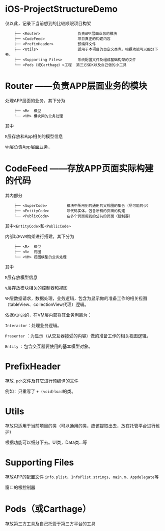 # iOS-ProjectStructureDemo

仅以此，记录下当前想到的比较顺眼项目构架

```
    ├── <Router>                 负责APP层面业务的模块
    ├── <CodeFeed>               项目真正的构建内容
    ├── <PrefixHeader>           预编译文件
    ├── <Utils>                  适用于本项目的自定义类库。根据功能可以细分下去。
    ├── <Supporting Files>       系统配置文件及组成基础构架的文件
    └── <Pods（或Carthage）>工程  第三方SDK以及自己做的小工具
```

# Router ——负责APP层面业务的模块

处理APP层面的业务，其下分为

```
    ├── <M>  模型
    └── <VM> 模块间的业务处理
```

其中

`M`层存放和App相关的模型信息

`VM`层负责App层面业务，

# CodeFeed ——存放APP页面实际构建的代码

其内部分

```
    ├── <SuperCode>         模块中所用到的通用的父视图的集合（尽可能的少）
    ├── <EntityCode>        项代码实体，包含所有的页面的构建
    └── <PublicCode>        在多个页面用到的公共的页面（控制器）
```

其中`<EntityCode>`和`<PublicCode>`

内部以`MVVM`构架进行搭建，其下分为

```
    ├── <M>  模型
    ├── <V>  视图
    └── <VM> 视图模型的业务处理
```

其中

`M`层存放模型信息

`V`层存放模块相关的控制器和视图

`VM`层数据请求，数据处理，业务逻辑，包含为显示做的准备工作的相关视图（tableView、collectionView代理）逻辑。

依据`VIPER`的，在VM层内部将其业务剥离为：

`Interactor`：处理业务逻辑。

`Presenter` ：为显示（从交互器接受的内容）做的准备工作的相关视图逻辑。

`Entity` ：包含交互器要使用的基本模型对象。

# PrefixHeader

存放`.pch`文件及其它进行预编译的文件

例如：只重写了 `+ (void)load`的类。

# Utils

存放只适用于当前项目的类（可以通用的类，应该提取出去，放在托管平台进行维护）

根据功能可以细分下去。UI类，Data类...等

# Supporting Files

存放APP的配置文件 `info.plist`、`InfoPlist.strings`、`main.m`、`Appdelegate`等

窗口的根控制器

# Pods（或Carthage）

存放第三方工具及自己托管于第三方平台的工具


